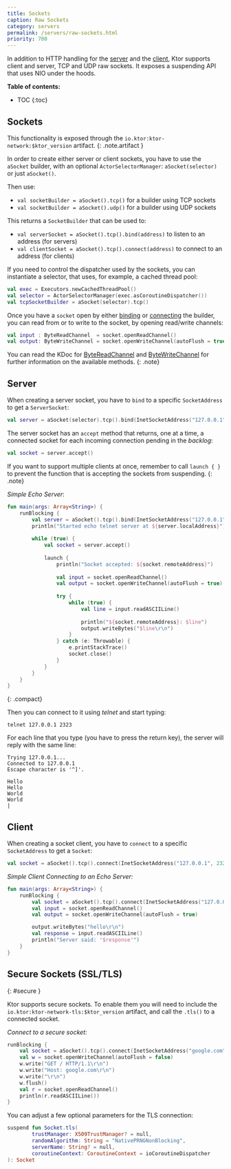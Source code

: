 ```yaml
---
title: Sockets
caption: Raw Sockets  
category: servers
permalink: /servers/raw-sockets.html
priority: 700
---
```


In addition to HTTP handling for the [server](/servers/application.html) and the [client](/clients/http-client.html), Ktor supports client and server, TCP and UDP raw sockets.
It exposes a suspending API that uses NIO under the hoods.

**Table of contents:**

* TOC
{:toc}

## Sockets

This functionality is exposed through the `io.ktor:ktor-network:$ktor_version` artifact.
{: .note.artifact }

In order to create either server or client sockets, you have to use the `aSocket` builder,
with an optional `ActorSelectorManager`: `aSocket(selector)` or just `aSocket()`.

Then use:

* `val socketBuilder = aSocket().tcp()` for a builder using TCP sockets
* `val socketBuilder = aSocket().udp()` for a builder using UDP sockets

This returns a `SocketBuilder` that can be used to:
 
* `val serverSocket = aSocket().tcp().bind(address)` to listen to an address (for servers)
* `val clientSocket = aSocket().tcp().connect(address)` to connect to an address (for clients)
 
If you need to control the dispatcher used by the sockets, you can instantiate a selector,
that uses, for example, a cached thread pool:
```kotlin
val exec = Executors.newCachedThreadPool()
val selector = ActorSelectorManager(exec.asCoroutineDispatcher())
val tcpSocketBuilder = aSocket(selector).tcp()
```

Once you have a `socket` open by either [binding](#server) or [connecting](#client) the builder,
you can read from or to write to the socket, by opening read/write channels:

```kotlin
val input : ByteReadChannel  = socket.openReadChannel()
val output: ByteWriteChannel = socket.openWriteChannel(autoFlush = true)
```

You can read the KDoc for [ByteReadChannel](https://github.com/Kotlin/kotlinx.coroutines/blob/master/core/kotlinx-coroutines-io/src/main/kotlin/kotlinx/coroutines/experimental/io/ByteReadChannel.kt)
and [ByteWriteChannel](https://github.com/Kotlin/kotlinx.coroutines/blob/master/core/kotlinx-coroutines-io/src/main/kotlin/kotlinx/coroutines/experimental/io/ByteWriteChannel.kt)
for further information on the available methods.
{: .note}

## Server

When creating a server socket, you have to `bind` to a specific `SocketAddress` to get
a `ServerSocket`:

```kotlin
val server = aSocket(selector).tcp().bind(InetSocketAddress("127.0.0.1", 2323))
```

The server socket has an `accept` method that returns, one at a time, 
a connected socket for each incoming connection pending in the *backlog*:

```kotlin
val socket = server.accept()
```

If you want to support multiple clients at once, remember to call `launch { }` to prevent
the function that is accepting the sockets from suspending.
{: .note}

*Simple Echo Server*:

```kotlin
fun main(args: Array<String>) {
    runBlocking {
        val server = aSocket().tcp().bind(InetSocketAddress("127.0.0.1", 2323))
        println("Started echo telnet server at ${server.localAddress}")
        
        while (true) {
            val socket = server.accept()
            
            launch {
                println("Socket accepted: ${socket.remoteAddress}")
                
                val input = socket.openReadChannel()
                val output = socket.openWriteChannel(autoFlush = true)
                
                try {
                    while (true) {
                        val line = input.readASCIILine()
                        
                        println("${socket.remoteAddress}: $line")
                        output.writeBytes("$line\r\n")
                    }
                } catch (e: Throwable) {
                    e.printStackTrace()
                    socket.close()
                }
            }
        }
    }
}
```
{: .compact}

Then you can connect to it using *telnet* and start typing:

```
telnet 127.0.0.1 2323
```

For each line that you type (you have to press the return key), the server will reply
with the same line:


```
Trying 127.0.0.1...
Connected to 127.0.0.1
Escape character is '^]'.

Hello
Hello
World
World
|
``` 

## Client

When creating a socket client, you have to `connect` to a specific `SocketAddress` to get
a `Socket`:

```kotlin
val socket = aSocket().tcp().connect(InetSocketAddress("127.0.0.1", 2323))
```

*Simple Client Connecting to an Echo Server:*

```kotlin
fun main(args: Array<String>) {
    runBlocking {
        val socket = aSocket().tcp().connect(InetSocketAddress("127.0.0.1", 2323))
        val input = socket.openReadChannel()
        val output = socket.openWriteChannel(autoFlush = true)

        output.writeBytes("hello\r\n")
        val response = input.readASCIILine()
        println("Server said: '$response'")
    }
}
```

## Secure Sockets (SSL/TLS)
{: #secure }

Ktor supports secure sockets. To enable them you will need to include the
`io.ktor:ktor-network-tls:$ktor_version` artifact, and call the `.tls()` to a connected socket.

*Connect to a secure socket:*
```kotlin
runBlocking {
    val socket = aSocket().tcp().connect(InetSocketAddress("google.com", 443)).tls()
    val w = socket.openWriteChannel(autoFlush = false)
    w.write("GET / HTTP/1.1\r\n")
    w.write("Host: google.com\r\n")
    w.write("\r\n")
    w.flush()
    val r = socket.openReadChannel()
    println(r.readASCIILine())
}
```

You can adjust a few optional parameters for the TLS connection:

```kotlin
suspend fun Socket.tls(
        trustManager: X509TrustManager? = null,
        randomAlgorithm: String = "NativePRNGNonBlocking",
        serverName: String? = null,
        coroutineContext: CoroutineContext = ioCoroutineDispatcher
): Socket
```
